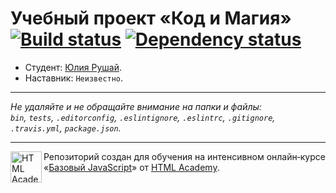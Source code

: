 # Учебный проект «Код и Магия» [![Build status][travis-image]][travis-url] [![Dependency status][dependency-image]][dependency-url]

* Студент: [Юлия Рушай](https://up.htmlacademy.ru/javascript/8/user/144822).
* Наставник: `Неизвестно`.

---

_Не удаляйте и не обращайте внимание на папки и файлы:_<br>
_`bin`, `tests`, `.editorconfig`, `.eslintignore`, `.eslintrc`, `.gitignore`, `.travis.yml`, `package.json`._

---

<a href="https://htmlacademy.ru/intensive/javascript"><img align="left" width="50" height="50" title="HTML Academy" src="https://up.htmlacademy.ru/static/img/intensive/javascript/logo-for-github.svg"></a>

Репозиторий создан для обучения на интенсивном онлайн‑курсе «[Базовый JavaScript](https://htmlacademy.ru/intensive/javascript)» от [HTML Academy](https://htmlacademy.ru).

[travis-image]: https://travis-ci.org/htmlacademy-javascript/144822-code-and-magick.svg?branch=master
[travis-url]: https://travis-ci.org/htmlacademy-javascript/144822-code-and-magick
[dependency-image]: https://david-dm.org/htmlacademy-javascript/144822-code-and-magick.svg?style=flat-square
[dependency-url]: https://david-dm.org/htmlacademy-javascript/144822-code-and-magick
